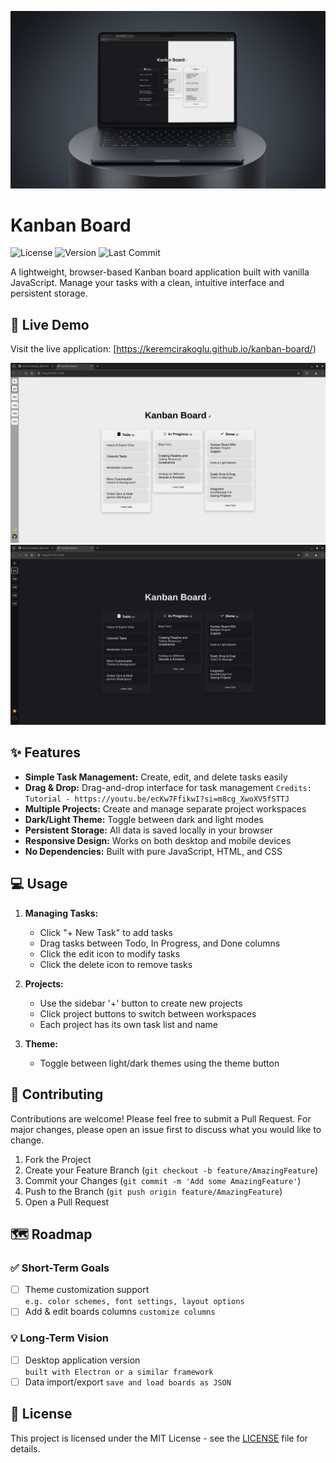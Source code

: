 ![Mockup](screenshot2.png)
# Kanban Board

![License](https://img.shields.io/badge/license-MIT-blue.svg)
![Version](https://img.shields.io/badge/version-beta.v2-green.svg)
![Last Commit](https://img.shields.io/github/last-commit/keremcirakoglu/kanban-board)


A lightweight, browser-based Kanban board application built with vanilla JavaScript. Manage your tasks with a clean, intuitive interface and persistent storage.

## 🚀 Live Demo

Visit the live application: [https://keremcirakoglu.github.io/kanban-board/)

![Kanban Board Screenshot](screenshot.png)
![Kanban Board Screenshot](screenshot1.png)

## ✨ Features

- **Simple Task Management:** Create, edit, and delete tasks easily
- **Drag & Drop:** Drag-and-drop interface for task management `Credits: Tutorial - https://youtu.be/ecKw7FfikwI?si=m8cg_XwoXV5fSTTJ`
- **Multiple Projects:** Create and manage separate project workspaces
- **Dark/Light Theme:** Toggle between dark and light modes
- **Persistent Storage:** All data is saved locally in your browser
- **Responsive Design:** Works on both desktop and mobile devices
- **No Dependencies:** Built with pure JavaScript, HTML, and CSS

## 💻 Usage

1. **Managing Tasks:**
   - Click "+ New Task" to add tasks
   - Drag tasks between Todo, In Progress, and Done columns
   - Click the edit icon to modify tasks
   - Click the delete icon to remove tasks

2. **Projects:**
   - Use the sidebar '+' button to create new projects
   - Click project buttons to switch between workspaces
   - Each project has its own task list and name

3. **Theme:**
   - Toggle between light/dark themes using the theme button

   

## 🤝 Contributing

Contributions are welcome! Please feel free to submit a Pull Request. For major changes, please open an issue first to discuss what you would like to change.

1. Fork the Project
2. Create your Feature Branch (`git checkout -b feature/AmazingFeature`)
3. Commit your Changes (`git commit -m 'Add some AmazingFeature'`)
4. Push to the Branch (`git push origin feature/AmazingFeature`)
5. Open a Pull Request

## 🗺️ Roadmap

### ✅ Short-Term Goals
- [ ] Theme customization support  
  `e.g. color schemes, font settings, layout options`
- [ ] Add & edit boards columns
  `customize columns`

### 💡 Long-Term Vision
- [ ] Desktop application version  
  `built with Electron or a similar framework`
- [ ] Data import/export 
  `save and load boards as JSON`

## 📝 License

This project is licensed under the MIT License - see the [LICENSE](LICENSE) file for details.
